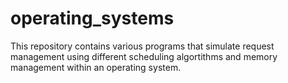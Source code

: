 # operating_systems
This repository contains various programs that simulate request management using different scheduling algortithms and memory management within an operating system.
